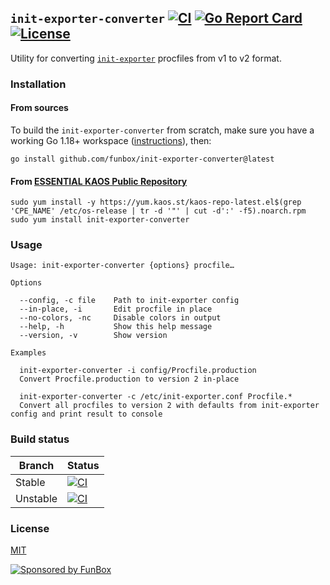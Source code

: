 ## `init-exporter-converter` [![CI](https://github.com/funbox/init-exporter-converter/actions/workflows/ci.yml/badge.svg)](https://github.com/funbox/init-exporter-converter/actions/workflows/ci.yml) [![Go Report Card](https://goreportcard.com/badge/github.com/funbox/init-exporter-converter)](https://goreportcard.com/report/github.com/funbox/init-exporter-converter) [![License](https://gh.kaos.st/mit.svg)](LICENSE)

Utility for converting [`init-exporter`](https://github.com/funbox/init-exporter) procfiles from v1 to v2 format.

### Installation

#### From sources

To build the `init-exporter-converter` from scratch, make sure you have a working Go 1.18+ workspace ([instructions](https://golang.org/doc/install)), then:

```
go install github.com/funbox/init-exporter-converter@latest
```

#### From [ESSENTIAL KAOS Public Repository](https://yum.kaos.st)

```
sudo yum install -y https://yum.kaos.st/kaos-repo-latest.el$(grep 'CPE_NAME' /etc/os-release | tr -d '"' | cut -d':' -f5).noarch.rpm
sudo yum install init-exporter-converter
```

### Usage

```
Usage: init-exporter-converter {options} procfile…

Options

  --config, -c file    Path to init-exporter config
  --in-place, -i       Edit procfile in place
  --no-colors, -nc     Disable colors in output
  --help, -h           Show this help message
  --version, -v        Show version

Examples

  init-exporter-converter -i config/Procfile.production
  Convert Procfile.production to version 2 in-place

  init-exporter-converter -c /etc/init-exporter.conf Procfile.*
  Convert all procfiles to version 2 with defaults from init-exporter config and print result to console

```

### Build status

| Branch | Status |
|--------|--------|
| Stable | [![CI](https://github.com/funbox/init-exporter-converter/actions/workflows/ci.yml/badge.svg)](https://github.com/funbox/init-exporter-converter/actions/workflows/ci.yml) |
| Unstable | [![CI](https://github.com/funbox/init-exporter-converter/actions/workflows/ci.yml/badge.svg?branch=develop)](https://github.com/funbox/init-exporter-converter/actions/workflows/ci.yml) |

### License

[MIT](LICENSE)

[![Sponsored by FunBox](https://funbox.ru/badges/sponsored_by_funbox_grayscale.svg)](https://funbox.ru)

